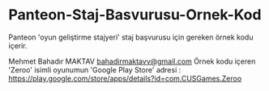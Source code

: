 # Panteon-Staj-Basvurusu-Ornek-Kod
Panteon 'oyun geliştirme stajyeri' staj başvurusu için gereken örnek kodu içerir.

Mehmet Bahadır MAKTAV
bahadirmaktavv@gmail.com
Örnek kodu içeren 'Zeroo' isimli oyunumun 'Google Play Store' adresi : 
https://play.google.com/store/apps/details?id=com.CUSGames.Zeroo
